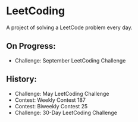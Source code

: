 # LeetCoding

A project of solving a LeetCode problem every day.

## On Progress:
- Challenge: September LeetCoding Challenge

## History:
- Challenge: May LeetCoding Challenge
- Contest: Weekly Contest 187
- Contest: Biweekly Contest 25
- Challenge: 30-Day LeetCoding Challenge

